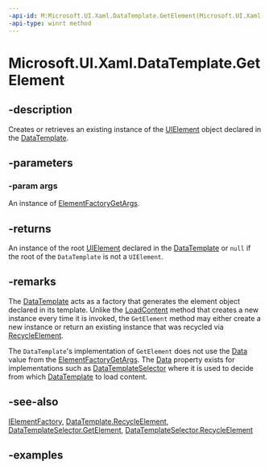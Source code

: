 ```yaml
---
-api-id: M:Microsoft.UI.Xaml.DataTemplate.GetElement(Microsoft.UI.Xaml.ElementFactoryGetArgs)
-api-type: winrt method
---
```


<!-- Method syntax.
public UIElement DataTemplate.GetElement(ElementFactoryGetArgs args)
-->

# Microsoft.UI.Xaml.DataTemplate.GetElement

## -description

Creates or retrieves an existing instance of the [UIElement](uielement.md) object declared in the [DataTemplate](datatemplate.md).

## -parameters

### -param args

An instance of [ElementFactoryGetArgs](elementfactorygetargs.md).

## -returns

An instance of the root [UIElement](uielement.md) declared in the [DataTemplate](datatemplate.md) or `null` if the root of the `DataTemplate` is not a `UIElement`.

## -remarks

The [DataTemplate](datatemplate.md) acts as a factory that generates the element object declared in its template. Unlike the [LoadContent](datatemplate_loadcontent_471913183.md) method that creates a new instance every time it is invoked, the `GetElement` method may either create a new instance or return an existing instance that was recycled via [RecycleElement](datatemplate_recycleelement_1220951169.md).

The `DataTemplate`'s implementation of `GetElement` does not use the [Data](elementfactorygetargs_data.md) value from the [ElementFactoryGetArgs](elementfactorygetargs.md). The [Data](elementfactorygetargs_data.md) property exists for implementations such as [DataTemplateSelector](../microsoft.ui.xaml.controls/datatemplateselector.md) where it is used to decide from which [DataTemplate](datatemplate.md) to load content.  

## -see-also

[IElementFactory](ielementfactory.md), [DataTemplate.RecycleElement](datatemplate_recycleelement_1220951169.md), [DataTemplateSelector.GetElement](../microsoft.ui.xaml.controls/datatemplateselector_getelement_445960756.md), [DataTemplateSelector.RecycleElement](../microsoft.ui.xaml.controls/datatemplateselector_recycleelement_1220951169.md)

## -examples
